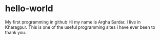 # hello-world
My first programming in github
Hi my name is Argha Sardar.
I live in Kharagpur.
This is one of the useful programming sites i have ever been to thank you.
